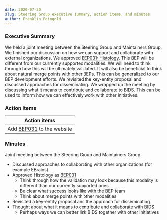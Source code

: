 ```yaml
---
date: 2020-07-30
slug: Steering Group executive summary, action items, and minutes
author: Franklin Feingold
---
```








### Executive Summary

We held a joint meeting between the Steering Group and Maintainers Group. We finished our discussion on how we can support and collaborate with external organizations. We approved [BEP031: Histology](https://bids.neuroimaging.io/bep031). This BEP will be different from our currently supported modalities. We will need to think through how this will be ultimately validated. It will also be beneficial to think about natural merge points with other BEPs. This can be generalized to our BEP development efforts. We revisited the key-entity proposal and discussed approaches for disseminating. We wrapped up the meeting by discussing what it means to contribute and collaborate to BIDS. This can be used to inform how we can effectively work with other initiatives.

### Action items

| Action items |
| -------- |
| Add [BEP031](https://bids.neuroimaging.io/bep031)  to the website     |

### Minutes

Joint meeting between the Steering Group and Maintainers Group
- Discussed approaches to collaborating with other organizations (for example EBrains)
- Approved Histology as [BEP031](https://bids.neuroimaging.io/bep031)
  - Think through how the validation may look because this modality is different than our currently supported ones
  - Be clear what success looks like with the BEP team
  - Think about merge points with other modalities
- Revisited a key-entity proposal and the approach for disseminating
- Thought about what it means to contribute and collaborate with BIDS
  - Perhaps ways we can better link BIDS together with other initiatives

